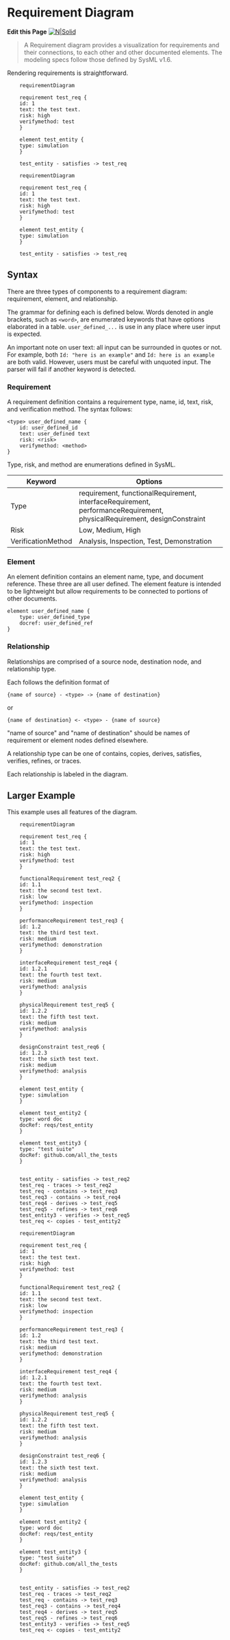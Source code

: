 # Requirement Diagram

**Edit this Page** [![N|Solid](img/GitHub-Mark-32px.png)](https://github.com/mermaid-js/mermaid/blob/develop/docs/requirementDiagram.md)

> A Requirement diagram provides a visualization for requirements and their connections, to each other and other documented elements. The modeling specs follow those defined by SysML v1.6.

Rendering requirements is straightforward.

```mermaid-code
    requirementDiagram

    requirement test_req {
    id: 1
    text: the test text.
    risk: high
    verifymethod: test
    }

    element test_entity {
    type: simulation
    }

    test_entity - satisfies -> test_req
```

```mermaid
    requirementDiagram

    requirement test_req {
    id: 1
    text: the test text.
    risk: high
    verifymethod: test
    }

    element test_entity {
    type: simulation
    }

    test_entity - satisfies -> test_req
```

## Syntax

There are three types of components to a requirement diagram: requirement, element, and relationship.

The grammar for defining each is defined below. Words denoted in angle brackets, such as ```<word>```, are enumerated keywords that have options elaborated in a table. ```user_defined_...``` is use in any place where user input is expected.

An important note on user text: all input can be surrounded in quotes or not. For example, both ```Id: "here is an example"``` and ```Id: here is an example``` are both valid. However, users must be careful with unquoted input. The parser will fail if another keyword is detected.

### Requirement
A requirement definition contains a requirement type, name, id, text, risk, and verification method. The syntax follows:

```
<type> user_defined_name {
    id: user_defined_id
    text: user_defined text
    risk: <risk>
    verifymethod: <method>
}
```

Type, risk, and method are enumerations defined in SysML.

| Keyword | Options |
|---|---|
| Type | requirement, functionalRequirement, interfaceRequirement, performanceRequirement, physicalRequirement, designConstraint |
| Risk | Low, Medium, High |
| VerificationMethod | Analysis, Inspection, Test, Demonstration |

### Element
An element definition contains an element name, type, and document reference. These three are all user defined. The element feature is intended to be lightweight but allow requirements to be connected to portions of other documents.

```
element user_defined_name {
    type: user_defined_type
    docref: user_defined_ref
}
```


### Relationship
Relationships are comprised of a source node, destination node, and relationship type.

Each follows the definition format of

```
{name of source} - <type> -> {name of destination}
```

or

```
{name of destination} <- <type> - {name of source}
```

"name of source" and "name of destination" should be names of requirement or element nodes defined elsewhere.

A relationship type can be one of contains, copies, derives, satisfies, verifies, refines, or traces.

Each relationship is labeled in the diagram.

## Larger Example
This example uses all features of the diagram.

```mermaid-code
    requirementDiagram

    requirement test_req {
    id: 1
    text: the test text.
    risk: high
    verifymethod: test
    }

    functionalRequirement test_req2 {
    id: 1.1
    text: the second test text.
    risk: low
    verifymethod: inspection
    }

    performanceRequirement test_req3 {
    id: 1.2
    text: the third test text.
    risk: medium
    verifymethod: demonstration
    }

    interfaceRequirement test_req4 {
    id: 1.2.1
    text: the fourth test text.
    risk: medium
    verifymethod: analysis
    }

    physicalRequirement test_req5 {
    id: 1.2.2
    text: the fifth test text.
    risk: medium
    verifymethod: analysis
    }

    designConstraint test_req6 {
    id: 1.2.3
    text: the sixth test text.
    risk: medium
    verifymethod: analysis
    }

    element test_entity {
    type: simulation
    }

    element test_entity2 {
    type: word doc
    docRef: reqs/test_entity
    }

    element test_entity3 {
    type: "test suite"
    docRef: github.com/all_the_tests
    }


    test_entity - satisfies -> test_req2
    test_req - traces -> test_req2
    test_req - contains -> test_req3
    test_req3 - contains -> test_req4
    test_req4 - derives -> test_req5
    test_req5 - refines -> test_req6
    test_entity3 - verifies -> test_req5
    test_req <- copies - test_entity2
```

```mermaid
    requirementDiagram

    requirement test_req {
    id: 1
    text: the test text.
    risk: high
    verifymethod: test
    }

    functionalRequirement test_req2 {
    id: 1.1
    text: the second test text.
    risk: low
    verifymethod: inspection
    }

    performanceRequirement test_req3 {
    id: 1.2
    text: the third test text.
    risk: medium
    verifymethod: demonstration
    }

    interfaceRequirement test_req4 {
    id: 1.2.1
    text: the fourth test text.
    risk: medium
    verifymethod: analysis
    }

    physicalRequirement test_req5 {
    id: 1.2.2
    text: the fifth test text.
    risk: medium
    verifymethod: analysis
    }

    designConstraint test_req6 {
    id: 1.2.3
    text: the sixth test text.
    risk: medium
    verifymethod: analysis
    }

    element test_entity {
    type: simulation
    }

    element test_entity2 {
    type: word doc
    docRef: reqs/test_entity
    }

    element test_entity3 {
    type: "test suite"
    docRef: github.com/all_the_tests
    }


    test_entity - satisfies -> test_req2
    test_req - traces -> test_req2
    test_req - contains -> test_req3
    test_req3 - contains -> test_req4
    test_req4 - derives -> test_req5
    test_req5 - refines -> test_req6
    test_entity3 - verifies -> test_req5
    test_req <- copies - test_entity2
```
